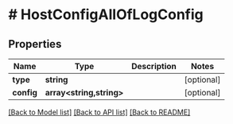 # # HostConfigAllOfLogConfig

## Properties

Name | Type | Description | Notes
------------ | ------------- | ------------- | -------------
**type** | **string** |  | [optional]
**config** | **array<string,string>** |  | [optional]

[[Back to Model list]](../../README.md#models) [[Back to API list]](../../README.md#endpoints) [[Back to README]](../../README.md)
